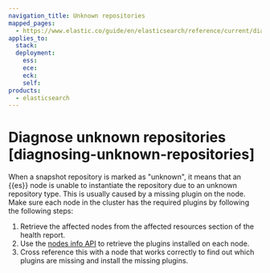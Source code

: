 ```yaml
---
navigation_title: Unknown repositories
mapped_pages:
  - https://www.elastic.co/guide/en/elasticsearch/reference/current/diagnosing-unknown-repositories.html
applies_to:
  stack:
  deployment:
    ess:
    ece:
    eck:
    self:
products:
  - elasticsearch
---
```


# Diagnose unknown repositories [diagnosing-unknown-repositories]

When a snapshot repository is marked as "unknown", it means that an {{es}} node is unable to instantiate the repository due to an unknown repository type. This is usually caused by a missing plugin on the node. Make sure each node in the cluster has the required plugins by following the following steps:

1. Retrieve the affected nodes from the affected resources section of the health report.
2. Use the [nodes info API](https://www.elastic.co/docs/api/doc/elasticsearch/operation/operation-nodes-info) to retrieve the plugins installed on each node.
3. Cross reference this with a node that works correctly to find out which plugins are missing and install the missing plugins.


